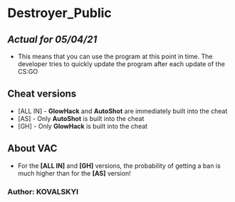 # Destroyer_Public
## _Actual for 05/04/21_
- This means that you can use the program at this point in time. The developer tries to quickly update the program after each update of the CS:GO

## Cheat versions
- [ALL IN] - **GlowHack** and **AutoShot** are immediately built into the cheat
- [AS] - Only **AutoShot** is built into the cheat
- [GH] - Only **GlowHack** is built into the cheat

## About VAC
- For the **[ALL IN]** and **[GH]** versions, the probability of getting a ban is much higher than for the **[AS]** version!

### Author: **KOVALSKYI**
